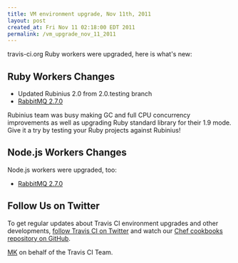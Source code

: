 ```yaml
---
title: VM environment upgrade, Nov 11th, 2011
layout: post
created_at: Fri Nov 11 02:18:00 EDT 2011
permalink: /vm_upgrade_nov_11_2011
---
```


travis-ci.org Ruby workers were upgraded, here is what's new:

## Ruby Workers Changes

 * Updated Rubinius 2.0 from 2.0.testing branch
 * [RabbitMQ 2.7.0](http://bit.ly/rabbitmq-2-7-0)

Rubinius team was busy making GC and full CPU concurrency improvements as well as upgrading Ruby standard library
for their 1.9 mode. Give it a try by testing your Ruby projects against Rubinius!


## Node.js Workers Changes

Node.js workers were upgraded, too:

 * [RabbitMQ 2.7.0](http://bit.ly/rabbitmq-2-7-0)


## Follow Us on Twitter

To get regular updates about Travis CI environment upgrades and other developments, [follow Travis CI on Twitter](https://twitter.com/travisci)
and watch our [Chef cookbooks repository on GitHub](https://github.com/travis-ci/travis-cookbooks/tree/master/vagrant_base).


[MK](https://twitter.com/michaelklishin) on behalf of the Travis CI Team.
